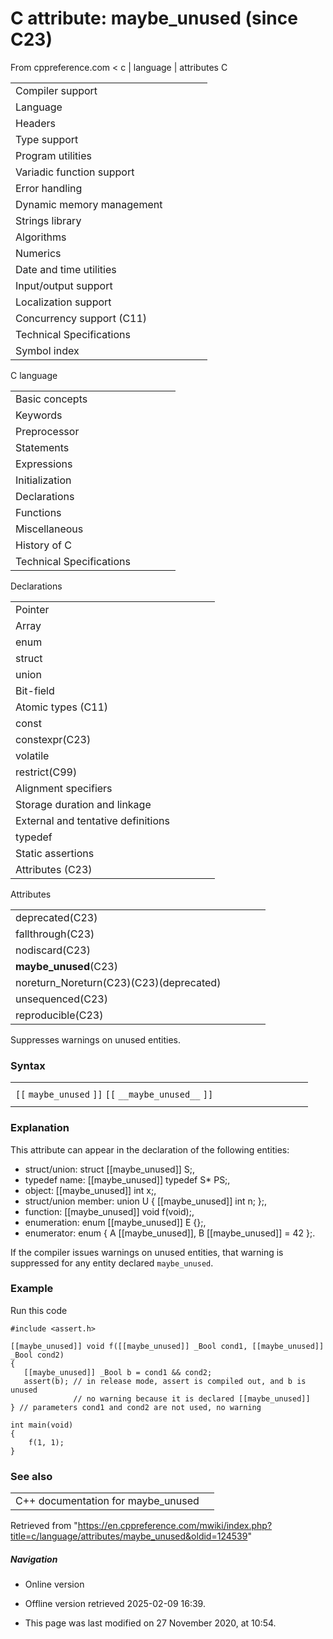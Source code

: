 # C attribute: maybe_unused (since C23)

From cppreference.com
< c‎ | language‎ | attributes
 C

|  |  |  |  |  |
| --- | --- | --- | --- | --- |
| Compiler support | | | | |
| Language | | | | |
| Headers | | | | |
| Type support | | | | |
| Program utilities | | | | |
| Variadic function support | | | | |
| Error handling | | | | |
| Dynamic memory management | | | | |
| Strings library | | | | |
| Algorithms | | | | |
| Numerics | | | | |
| Date and time utilities | | | | |
| Input/output support | | | | |
| Localization support | | | | |
| Concurrency support (C11) | | | | |
| Technical Specifications | | | | |
| Symbol index | | | | |

 C language

|  |  |  |  |  |
| --- | --- | --- | --- | --- |
| Basic concepts | | | | |
| Keywords | | | | |
| Preprocessor | | | | |
| Statements | | | | |
| Expressions | | | | |
| Initialization | | | | |
| Declarations | | | | |
| Functions | | | | |
| Miscellaneous | | | | |
| History of C | | | | |
| Technical Specifications | | | | |

 Declarations

|  |  |  |  |  |
| --- | --- | --- | --- | --- |
| Pointer | | | | |
| Array | | | | |
| enum | | | | |
| struct | | | | |
| union | | | | |
| Bit-field | | | | |
| Atomic types (C11) | | | | |
| const | | | | |
| constexpr(C23) | | | | |
| volatile | | | | |
| restrict(C99) | | | | |
| Alignment specifiers | | | | |
| Storage duration and linkage | | | | |
| External and tentative definitions | | | | |
| typedef | | | | |
| Static assertions | | | | |
| Attributes (C23) | | | | |

 Attributes

|  |  |  |  |  |
| --- | --- | --- | --- | --- |
| deprecated(C23) | | | | |
| fallthrough(C23) | | | | |
| nodiscard(C23) | | | | |
| ****maybe_unused****(C23) | | | | |
| noreturn_Noreturn(C23)(C23)(deprecated) | | | | |
| unsequenced(C23) | | | | |
| reproducible(C23) | | | | |

Suppresses warnings on unused entities.

### Syntax

|  |  |  |  |  |  |  |  |  |  |
| --- | --- | --- | --- | --- | --- | --- | --- | --- | --- |
|  | | | | | | | | | |
| `[[` `maybe_unused` `]]` `[[` `__maybe_unused__` `]]` |  |  |
|  | | | | | | | | | |

### Explanation

This attribute can appear in the declaration of the following entities:

- struct/union: struct [[maybe_unused]] S;,
- typedef name: [[maybe_unused]] typedef S\* PS;,
- object: [[maybe_unused]] int x;,
- struct/union member: union U { [[maybe_unused]] int n; };,
- function: [[maybe_unused]] void f(void);,
- enumeration: enum [[maybe_unused]] E {};,
- enumerator: enum { A [[maybe_unused]], B [[maybe_unused]] = 42 };.

If the compiler issues warnings on unused entities, that warning is suppressed for any entity declared `maybe_unused`.

### Example

Run this code

```
#include <assert.h>
 
[[maybe_unused]] void f([[maybe_unused]] _Bool cond1, [[maybe_unused]] _Bool cond2)
{
   [[maybe_unused]] _Bool b = cond1 && cond2;
   assert(b); // in release mode, assert is compiled out, and b is unused
              // no warning because it is declared [[maybe_unused]]
} // parameters cond1 and cond2 are not used, no warning
 
int main(void)
{
    f(1, 1);
}

```

### See also

|  |  |
| --- | --- |
| C++ documentation for maybe_unused | |

Retrieved from "<https://en.cppreference.com/mwiki/index.php?title=c/language/attributes/maybe_unused&oldid=124539>"

##### Navigation

- Online version
- Offline version retrieved 2025-02-09 16:39.

- This page was last modified on 27 November 2020, at 10:54.